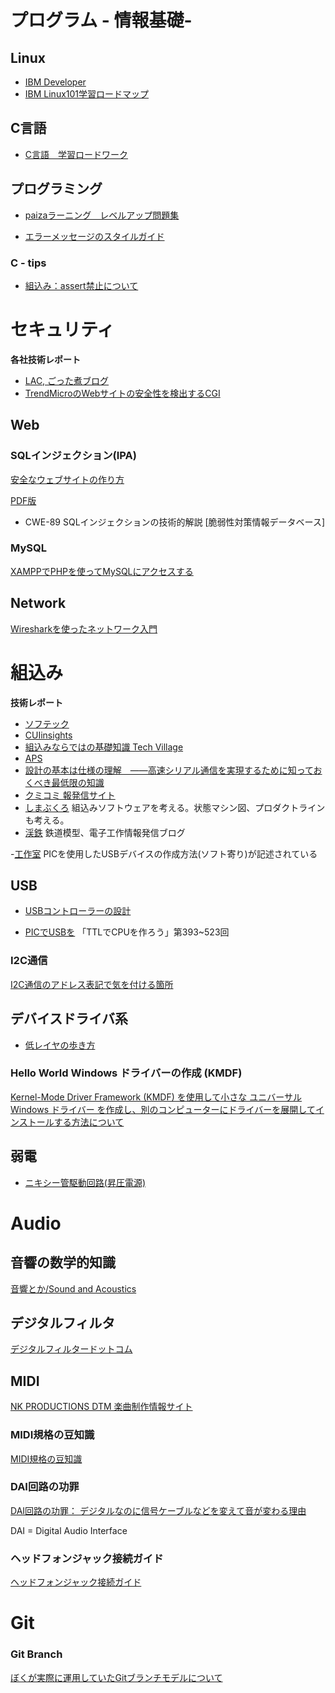 # プログラム - 情報基礎-
## Linux
- [IBM Developer](https://developer.ibm.com/technologies/linux/)
- [IBM Linux101学習ロードマップ](https://developer.ibm.com/tutorials/l-lpic1-map/)
## C言語
- [C言語　学習ロードワーク](https://dev.grapecity.co.jp/support/powernews/column)
## プログラミング
- [paizaラーニング　レベルアップ問題集](https://paiza.jp/works/mondai)

- [エラーメッセージのスタイルガイド](https://pgsql-jp.github.io/current/html/error-style-guide.html)

### C - tips
- [組込み：assert禁止について](http://kumikomi.asablo.jp/blog/2014/05/09/7305864)

# セキュリティ
**各社技術レポート**
- [LAC, ごった煮ブログ](https://devblog.lac.co.jp/)
- [TrendMicroのWebサイトの安全性を検出するCGI](https://global.sitesafety.trendmicro.com/index.php)
## Web
### SQLインジェクション(IPA)
[安全なウェブサイトの作り方](https://www.ipa.go.jp/security/vuln/websecurity/sql.html)

[PDF版](https://www.ipa.go.jp/security/vuln/websecurity/ug65p900000196e2-att/000017316.pdf)

- CWE-89 SQLインジェクションの技術的解説 [脆弱性対策情報データベース]


### MySQL
[XAMPPでPHPを使ってMySQLにアクセスする](https://s-nako.work/ja/2020/05/access-mysql-with-php-in-xampp/)

## Network
[Wiresharkを使ったネットワーク入門](https://beginners-network.com/wireshark_analyze.html)

# 組込み
**技術レポート**
- [ソフテック](https://www.softech.co.jp/mm_gijutsu_list.htm#kumikomi)
- [CUIinsights](https://jp.cuidevices.com/blog)
- [組込みならではの基礎知識 Tech Village](http://www.kumikomi.net/archives/2003/05/10kumi.php?page=27)
- [APS](https://www.aps-web.jp/)
- [設計の基本は仕様の理解　――高速シリアル通信を実現するために知っておくべき最低限の知識](http://www.kumikomi.net/archives/2004/01/02seri.php?page=1)
- [クミコミ 報発信サイト](https://www.kumikomi.jp/)
- [しまぶくろ](http://saltheads.blog134.fc2.com/)
組込みソフトウェアを考える。状態マシン図、プロダクトラインも考える。
- [渓鉄](https://keitetsu.blogspot.com/)
鉄道模型、電子工作情報発信ブログ

-[工作室](http://iizukakuromaguro.sakura.ne.jp/144_usb/144_usb.html)
PICを使用したUSBデバイスの作成方法(ソフト寄り)が記述されている

## USB
- [USBコントローラーの設計](http://suz-avr.sblo.jp/article/56722396.html)

- [PICでUSBを](https://userweb.alles.or.jp/chunichidenko/picusb_mokuji.html)
「TTLでCPUを作ろう」第393~523回

### I2C通信
[I2C通信のアドレス表記で気を付ける箇所](https://www.ryosan.co.jp/technology/development/freshers/development_650/)

## デバイスドライバ系
- [低レイヤの歩き方](https://rkx1209.hatenablog.com/entry/2016/12/25/141543)
### Hello World Windows ドライバーの作成 (KMDF)
[Kernel-Mode Driver Framework (KMDF) を使用して小さな ユニバーサル Windows ドライバー を作成し、別のコンピューターにドライバーを展開してインストールする方法について](https://learn.microsoft.com/ja-jp/windows-hardware/drivers/gettingstarted/writing-a-very-small-kmdf--driver)

## 弱電
- [ニキシー管駆動回路(昇圧電源)](http://khoribe.web.fc2.com/Top/page67.html)


# Audio
## 音響の数学的知識
[音響とか/Sound and Acoustics](http://www.digitalfilter.com/jpindex.html)
## デジタルフィルタ
[デジタルフィルタードットコム](http://www.digitalfilter.com/jpindex.html)
## MIDI
[NK PRODUCTIONS DTM 楽曲制作情報サイト](https://nk-productions.net/)
### MIDI規格の豆知識
[MIDI規格の豆知識](https://musiclife.jp/music/midi.php#:~:text=2.MIDI%E3%83%A1%E3%83%83%E3%82%BB%E3%83%BC%E3%82%B8%E3%81%AE%E7%A8%AE%E9%A1%9E,-%E3%83%BBMIDI%E3%83%A1%E3%83%83%E3%82%BB%E3%83%BC%E3%82%B8%E3%81%AB&text=%E3%83%BB%E3%83%A9%E3%83%B3%E3%83%8B%E3%83%B3%E3%82%B0%E3%82%B9%E3%83%86%E3%83%BC%E3%82%BF%E3%82%B9%E2%80%A6,%E3%81%A8%E3%81%84%E3%81%86%E6%B1%BA%E3%81%BE%E3%82%8A%E3%81%AE%E3%81%93%E3%81%A8%E3%81%A7%E3%81%99%E3%80%82)
### DAI回路の功罪
[DAI回路の功罪： デジタルなのに信号ケーブルなどを変えて音が変わる理由](http://puredigital.jp/blog-entry-1231.html)

DAI = Digital Audio Interface

### ヘッドフォンジャック接続ガイド
[ヘッドフォンジャック接続ガイド](http://www.op316.com/tubes/hpa/trs-sw.htm)

# Git 
### Git Branch
[ぼくが実際に運用していたGitブランチモデルについて](https://havelog.aho.mu/develop/git/e513-git_branch_model.html#e513-2-3)